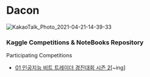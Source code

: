 # Dacon

![KakaoTalk_Photo_2021-04-21-14-39-33](https://user-images.githubusercontent.com/68190553/115503609-a836b200-a2b1-11eb-9b71-2598be9f1a27.png)

### Kaggle Competitions & NoteBooks Repository

Participating Competitions

- [01 인공지능 비트 트레이더 경진대회 시즌 2](https://github.com/jerife/Dacon/blob/main/인공지능%20비트%20트레이더%20경진대회%20시즌%202.ipynb)[~ing]
